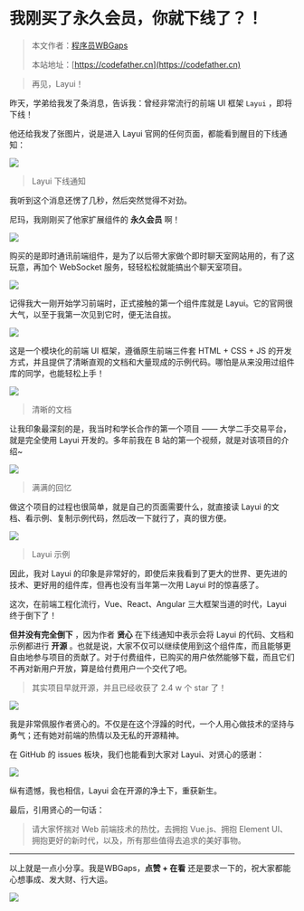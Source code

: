 # 我刚买了永久会员，你就下线了？！

> 本文作者：[程序员WBGaps](https://yuyuanweb.feishu.cn/wiki/Abldw5WkjidySxkKxU2cQdAtnah)
>
> 本站地址：[https://codefather.cn](https://codefather.cn)

> 再见，Layui！

昨天，学弟给我发了条消息，告诉我：曾经非常流行的前端 UI 框架 `Layui` ，即将下线！

他还给我发了张图片，说是进入 Layui 官网的任何页面，都能看到醒目的下线通知：

![](https://pic.yupi.icu/5563/202311091219462.png)

> Layui 下线通知

我听到这个消息还愣了几秒，然后突然觉得不对劲。

尼玛，我刚刚买了他家扩展组件的 **永久会员** 啊！

![](https://pic.yupi.icu/5563/202311091219396.png)

购买的是即时通讯前端组件，是为了以后带大家做个即时聊天室网站用的，有了这玩意，再加个 WebSocket 服务，轻轻松松就能搞出个聊天室项目。

![](https://pic.yupi.icu/5563/202311091219407.png)

记得我大一刚开始学习前端时，正式接触的第一个组件库就是 Layui。它的官网很大气，以至于我第一次见到它时，便无法自拔。

![](https://pic.yupi.icu/5563/202311091219472.png)

这是一个模块化的前端 UI 框架，遵循原生前端三件套 HTML + CSS + JS 的开发方式，并且提供了清晰直观的文档和大量现成的示例代码。哪怕是从来没用过组件库的同学，也能轻松上手！

![](https://pic.yupi.icu/5563/202311091219457.png)

> 清晰的文档

让我印象最深刻的是，我当时和学长合作的第一个项目 —— 大学二手交易平台，就是完全使用 Layui 开发的。多年前我在 B 站的第一个视频，就是对该项目的介绍~

![](https://pic.yupi.icu/5563/202311091219530.png)

> 满满的回忆

做这个项目的过程也很简单，就是自己的页面需要什么，就直接读 Layui 的文档、看示例、复制示例代码，然后改一下就行了，真的很方便。

![](https://pic.yupi.icu/5563/202311091219956.png)

> Layui 示例

因此，我对 Layui 的印象是非常好的，即使后来我看到了更大的世界、更先进的技术、更好用的组件库，但再也没有当年第一次用 Layui 时的惊喜感了。

这次，在前端工程化流行，Vue、React、Angular 三大框架当道的时代，Layui 终于倒下了！

**但并没有完全倒下** ，因为作者 **贤心** 在下线通知中表示会将 Layui 的代码、文档和示例都进行 **开源** 。也就是说，大家不仅可以继续使用到这个组件库，而且能够更自由地参与项目的贡献了。对于付费组件，已购买的用户依然能够下载，而且它们不再对新用户开放，算是给付费用户一个交代了吧。

> 其实项目早就开源，并且已经收获了 2.4 w 个 star 了！

![](https://pic.yupi.icu/5563/202311091219951.png)

我是非常佩服作者贤心的。不仅是在这个浮躁的时代，一个人用心做技术的坚持与勇气；还有她对前端的热情以及无私的开源精神。

在 GitHub 的 issues 板块，我们也能看到大家对 Layui、对贤心的感谢：

![](https://pic.yupi.icu/5563/202311091219969.png)

纵有遗憾，我也相信，Layui 会在开源的净土下，重获新生。

最后，引用贤心的一句话：

> 请大家怀揣对 Web 前端技术的热忱，去拥抱 Vue.js、拥抱 Element UI、拥抱更好的新时代，以及，所有那些值得去追求的美好事物。





------


以上就是一点小分享。我是WBGaps，**点赞 + 在看** 还是要求一下的，祝大家都能心想事成、发大财、行大运。

![](https://pic.yupi.icu/5563/202311091219987.png)